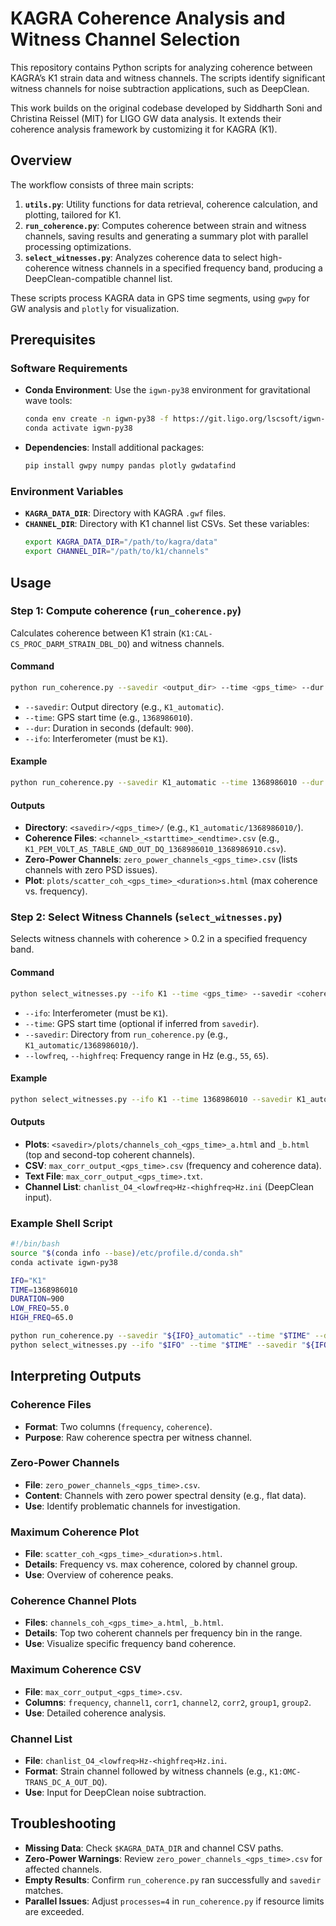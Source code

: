 # KAGRA Coherence Analysis and Witness Channel Selection

This repository contains Python scripts for analyzing coherence between KAGRA’s K1 strain data and witness channels. The scripts identify significant witness channels for noise subtraction applications, such as DeepClean.

This work builds on the original codebase developed by Siddharth Soni and Christina Reissel (MIT) for LIGO GW data analysis. It extends their coherence analysis framework by customizing it for KAGRA (K1).
## Overview

The workflow consists of three main scripts:
1. **`utils.py`**: Utility functions for data retrieval, coherence calculation, and plotting, tailored for K1.
2. **`run_coherence.py`**: Computes coherence between strain and witness channels, saving results and generating a summary plot with parallel processing optimizations.
3. **`select_witnesses.py`**: Analyzes coherence data to select high-coherence witness channels in a specified frequency band, producing a DeepClean-compatible channel list.

These scripts process KAGRA data in GPS time segments, using `gwpy` for GW analysis and `plotly` for visualization.

## Prerequisites

### Software Requirements
- **Conda Environment**: Use the `igwn-py38` environment for gravitational wave tools:
  ```bash
  conda env create -n igwn-py38 -f https://git.ligo.org/lscsoft/igwn-environments/-/raw/main/environments/igwn-py38.yaml
  conda activate igwn-py38
  ```
- **Dependencies**: Install additional packages:
  ```bash
  pip install gwpy numpy pandas plotly gwdatafind
  ```

### Environment Variables
- **`KAGRA_DATA_DIR`**: Directory with KAGRA `.gwf` files.
- **`CHANNEL_DIR`**: Directory with K1 channel list CSVs.
  Set these variables:
  ```bash
  export KAGRA_DATA_DIR="/path/to/kagra/data"
  export CHANNEL_DIR="/path/to/k1/channels"
  ```
  
## Usage

### Step 1: Compute coherence (`run_coherence.py`)
Calculates coherence between K1 strain (`K1:CAL-CS_PROC_DARM_STRAIN_DBL_DQ`) and witness channels.

#### Command
```bash
python run_coherence.py --savedir <output_dir> --time <gps_time> --dur <duration> --ifo K1
```
- `--savedir`: Output directory (e.g., `K1_automatic`).
- `--time`: GPS start time (e.g., `1368986010`).
- `--dur`: Duration in seconds (default: `900`).
- `--ifo`: Interferometer (must be `K1`).

#### Example
```bash
python run_coherence.py --savedir K1_automatic --time 1368986010 --dur 900 --ifo K1
```

#### Outputs
- **Directory**: `<savedir>/<gps_time>/` (e.g., `K1_automatic/1368986010/`).
- **Coherence Files**: `<channel>_<starttime>_<endtime>.csv` (e.g., `K1_PEM_VOLT_AS_TABLE_GND_OUT_DQ_1368986010_1368986910.csv`).
- **Zero-Power Channels**: `zero_power_channels_<gps_time>.csv` (lists channels with zero PSD issues).
- **Plot**: `plots/scatter_coh_<gps_time>_<duration>s.html` (max coherence vs. frequency).

### Step 2: Select Witness Channels (`select_witnesses.py`)
Selects witness channels with coherence > 0.2 in a specified frequency band.

#### Command
```bash
python select_witnesses.py --ifo K1 --time <gps_time> --savedir <coherence_dir> --lowfreq <low_freq> --highfreq <high_freq>
```
- `--ifo`: Interferometer (must be `K1`).
- `--time`: GPS start time (optional if inferred from `savedir`).
- `--savedir`: Directory from `run_coherence.py` (e.g., `K1_automatic/1368986010/`).
- `--lowfreq`, `--highfreq`: Frequency range in Hz (e.g., `55`, `65`).

#### Example
```bash
python select_witnesses.py --ifo K1 --time 1368986010 --savedir K1_automatic/1368986010 --lowfreq 55 --highfreq 65
```

#### Outputs
- **Plots**: `<savedir>/plots/channels_coh_<gps_time>_a.html` and `_b.html` (top and second-top coherent channels).
- **CSV**: `max_corr_output_<gps_time>.csv` (frequency and coherence data).
- **Text File**: `max_corr_output_<gps_time>.txt`.
- **Channel List**: `chanlist_O4_<lowfreq>Hz-<highfreq>Hz.ini` (DeepClean input).

### Example Shell Script
```bash
#!/bin/bash
source "$(conda info --base)/etc/profile.d/conda.sh"
conda activate igwn-py38

IFO="K1"
TIME=1368986010
DURATION=900
LOW_FREQ=55.0
HIGH_FREQ=65.0

python run_coherence.py --savedir "${IFO}_automatic" --time "$TIME" --dur "$DURATION" --ifo "$IFO"
python select_witnesses.py --ifo "$IFO" --time "$TIME" --savedir "${IFO}_automatic/${TIME}/" --lowfreq "$LOW_FREQ" --highfreq "$HIGH_FREQ"
```

## Interpreting Outputs

### Coherence Files
- **Format**: Two columns (`frequency`, `coherence`).
- **Purpose**: Raw coherence spectra per witness channel.

### Zero-Power Channels
- **File**: `zero_power_channels_<gps_time>.csv`.
- **Content**: Channels with zero power spectral density (e.g., flat data).
- **Use**: Identify problematic channels for investigation.

### Maximum Coherence Plot
- **File**: `scatter_coh_<gps_time>_<duration>s.html`.
- **Details**: Frequency vs. max coherence, colored by channel group.
- **Use**: Overview of coherence peaks.

### Coherence Channel Plots
- **Files**: `channels_coh_<gps_time>_a.html`, `_b.html`.
- **Details**: Top two coherent channels per frequency bin in the range.
- **Use**: Visualize specific frequency band coherence.

### Maximum Coherence CSV
- **File**: `max_corr_output_<gps_time>.csv`.
- **Columns**: `frequency`, `channel1`, `corr1`, `channel2`, `corr2`, `group1`, `group2`.
- **Use**: Detailed coherence analysis.

### Channel List
- **File**: `chanlist_O4_<lowfreq>Hz-<highfreq>Hz.ini`.
- **Format**: Strain channel followed by witness channels (e.g., `K1:OMC-TRANS_DC_A_OUT_DQ`).
- **Use**: Input for DeepClean noise subtraction.

## Troubleshooting

- **Missing Data**: Check `$KAGRA_DATA_DIR` and channel CSV paths.
- **Zero-Power Warnings**: Review `zero_power_channels_<gps_time>.csv` for affected channels.
- **Empty Results**: Confirm `run_coherence.py` ran successfully and `savedir` matches.
- **Parallel Issues**: Adjust `processes=4` in `run_coherence.py` if resource limits are exceeded.
